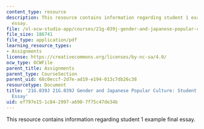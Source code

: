 ```yaml
---
content_type: resource
description: This resource contains information regarding student 1 example final
  essay.
file: /ol-ocw-studio-app/courses/21g-039j-gender-and-japanese-popular-culture-fall-2015/ef797e151c842997a6907f75c47de34b_MIT21G_039JF15_Education.pdf
file_size: 186741
file_type: application/pdf
learning_resource_types:
- Assignments
license: https://creativecommons.org/licenses/by-nc-sa/4.0/
ocw_type: OCWFile
parent_title: Assignments
parent_type: CourseSection
parent_uid: 68c0eccf-2d7e-ad19-e194-013c7db26c38
resourcetype: Document
title: '21G.039J 21G.039J Gender and Japanese Popular Culture: Student 1 Example Final
  Essay'
uid: ef797e15-1c84-2997-a690-7f75c47de34b
---
```

This resource contains information regarding student 1 example final essay.